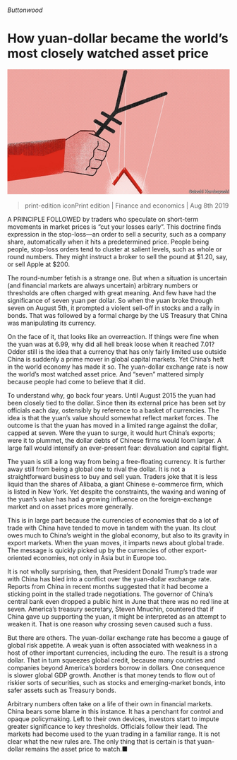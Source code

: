 ###### Buttonwood

# How yuan-dollar became the world’s most closely watched asset price 

![image](images/20190810_FND002_0.jpg) 

> print-edition iconPrint edition | Finance and economics | Aug 8th 2019 

A  PRINCIPLE FOLLOWED by traders who speculate on short-term movements in market prices is “cut your losses early”. This doctrine finds expression in the stop-loss—an order to sell a security, such as a company share, automatically when it hits a predetermined price. People being people, stop-loss orders tend to cluster at salient levels, such as whole or round numbers. They might instruct a broker to sell the pound at $1.20, say, or sell Apple at $200. 

The round-number fetish is a strange one. But when a situation is uncertain (and financial markets are always uncertain) arbitrary numbers or thresholds are often charged with great meaning. And few have had the significance of seven yuan per dollar. So when the yuan broke through seven on August 5th, it prompted a violent sell-off in stocks and a rally in bonds. That was followed by a formal charge by the US Treasury that China was manipulating its currency. 

On the face of it, that looks like an overreaction. If things were fine when the yuan was at 6.99, why did all hell break loose when it reached 7.01? Odder still is the idea that a currency that has only fairly limited use outside China is suddenly a prime mover in global capital markets. Yet China’s heft in the world economy has made it so. The yuan-dollar exchange rate is now the world’s most watched asset price. And “seven” mattered simply because people had come to believe that it did. 

To understand why, go back four years. Until August 2015 the yuan had been closely tied to the dollar. Since then its external price has been set by officials each day, ostensibly by reference to a basket of currencies. The idea is that the yuan’s value should somewhat reflect market forces. The outcome is that the yuan has moved in a limited range against the dollar, capped at seven. Were the yuan to surge, it would hurt China’s exports; were it to plummet, the dollar debts of Chinese firms would loom larger. A large fall would intensify an ever-present fear: devaluation and capital flight. 

The yuan is still a long way from being a free-floating currency. It is further away still from being a global one to rival the dollar. It is not a straightforward business to buy and sell yuan. Traders joke that it is less liquid than the shares of Alibaba, a giant Chinese e-commerce firm, which is listed in New York. Yet despite the constraints, the waxing and waning of the yuan’s value has had a growing influence on the foreign-exchange market and on asset prices more generally. 

This is in large part because the currencies of economies that do a lot of trade with China have tended to move in tandem with the yuan. Its clout owes much to China’s weight in the global economy, but also to its gravity in export markets. When the yuan moves, it imparts news about global trade. The message is quickly picked up by the currencies of other export-oriented economies, not only in Asia but in Europe too. 

It is not wholly surprising, then, that President Donald Trump’s trade war with China has bled into a conflict over the yuan-dollar exchange rate. Reports from China in recent months suggested that it had become a sticking point in the stalled trade negotiations. The governor of China’s central bank even dropped a public hint in June that there was no red line at seven. America’s treasury secretary, Steven Mnuchin, countered that if China gave up supporting the yuan, it might be interpreted as an attempt to weaken it. That is one reason why crossing seven caused such a fuss. 

But there are others. The yuan-dollar exchange rate has become a gauge of global risk appetite. A weak yuan is often associated with weakness in a host of other important currencies, including the euro. The result is a strong dollar. That in turn squeezes global credit, because many countries and companies beyond America’s borders borrow in dollars. One consequence is slower global GDP growth. Another is that money tends to flow out of riskier sorts of securities, such as stocks and emerging-market bonds, into safer assets such as Treasury bonds. 

Arbitrary numbers often take on a life of their own in financial markets. China bears some blame in this instance. It has a penchant for control and opaque policymaking. Left to their own devices, investors start to impute greater significance to key thresholds. Officials follow their lead. The markets had become used to the yuan trading in a familiar range. It is not clear what the new rules are. The only thing that is certain is that yuan-dollar remains the asset price to watch.■ 

